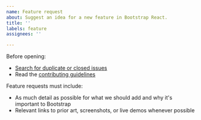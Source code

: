 ```yaml
---
name: Feature request
about: Suggest an idea for a new feature in Bootstrap React.
title: ''
labels: feature
assignees: ''

---
```


Before opening:

- [Search for duplicate or closed issues](https://github.com/coreui/bootstrap-react/issues?utf8=%E2%9C%93&q=is%3Aissue)
- Read the [contributing guidelines](https://github.com/coreui/bootstrap-react/blob/main/.github/CONTRIBUTING.md)

Feature requests must include:

- As much detail as possible for what we should add and why it's important to Bootstrap
- Relevant links to prior art, screenshots, or live demos whenever possible
